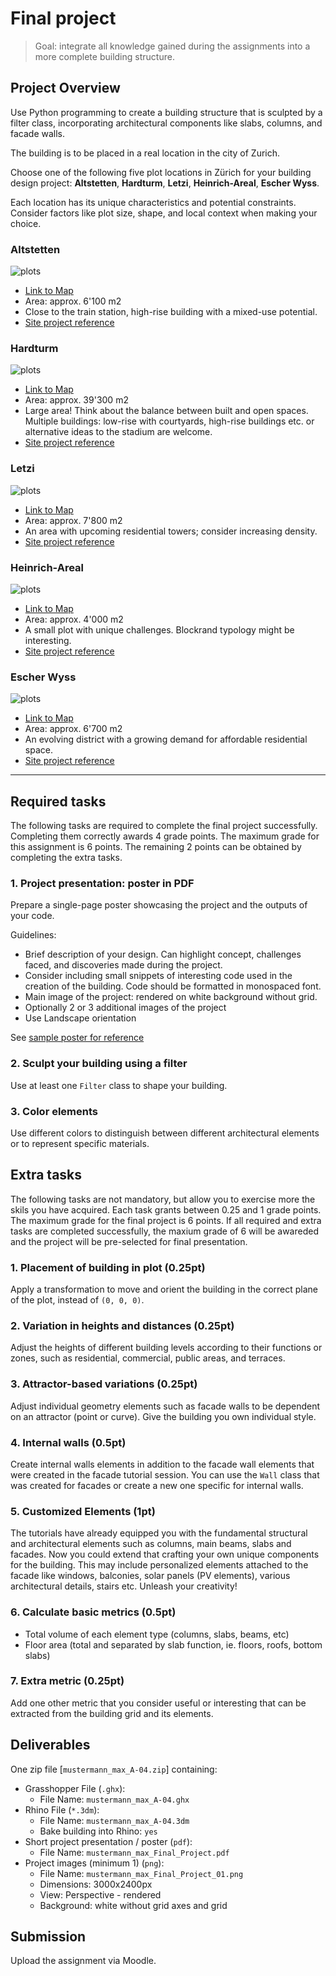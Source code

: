 # Final project

> Goal: integrate all knowledge gained during the assignments into a more complete building structure.

## Project Overview

Use Python programming to create a building structure that is sculpted by a filter class,
incorporating architectural components like slabs, columns, and facade walls.

The building is to be placed in a real location in the city of Zurich.

Choose one of the following five plot locations in Zürich for your building design project:
**Altstetten**, **Hardturm**, **Letzi**, **Heinrich-Areal**, **Escher Wyss**.

Each location has its unique characteristics and potential constraints.
Consider factors like plot size, shape, and local context when making your choice.


### **Altstetten**

![plots](plots/altstetten.png)

 * [Link to Map](https://maps.app.goo.gl/dQk7bScDTtiNCmL29)
 * Area: approx. 6'100 m2
 * Close to the train station, high-rise building with a mixed-use potential.
 * [Site project reference](https://www.tagesanzeiger.ch/ubs-will-in-altstetten-gruenes-108-meter-hochhaus-bauen-936800059229)

### **Hardturm**

![plots](plots/hardturm.png)

 * [Link to Map](https://maps.app.goo.gl/hJKiF5C4hsGWo2ug6)
 * Area: approx. 39'300 m2
 * Large area! Think about the balance between built and open spaces. Multiple buildings: low-rise with courtyards, high-rise buildings etc. or alternative ideas to the stadium are welcome.
 * [Site project reference](https://projekt-ensemble.ch/einblicke-ins-projekt/stadtentwicklung-ist-ein-kollektives-experiment-im-gesellschaftlichen-labor/)


### **Letzi**

![plots](plots/letzi.png)

 * [Link to Map](https://www.google.com/maps/search/Letzi/@47.3853014,8.4978238,357m/data=!3m1!1e3?entry=ttu)
 * Area: approx. 7'800 m2
 * An area with upcoming residential towers; consider increasing density.
 * [Site project reference](https://galli-rudolf.ch/projects/Hochhaus-Baslerstrasse)

### **Heinrich-Areal**

![plots](plots/heinrichareal.png)

 * [Link to Map](https://www.google.com/maps/search/Heinrichareal/@47.3881218,8.5250139,211m/data=!3m1!1e3?entry=ttu)
 * Area: approx. 4'000 m2
 *  A small plot with unique challenges. Blockrand typology might be interesting.
 * [Site project reference](https://competitions.espazium.ch/de/wettbewerbe/decisi/heinrich-areal)

### **Escher Wyss**

![plots](plots/escher_wyss.png)

 * [Link to Map](https://www.google.com/maps/@47.3916348,8.5209248,369m/data=!3m1!1e3?entry=ttu)
 * Area: approx. 6'700 m2
 * An evolving district with a growing demand for affordable residential space.
 * [Site project reference](https://www.stadt-zuerich.ch/hbd/de/index/hochbau/bauten/bauten-geplant/tramdepot-und-wohnsiedlung-depot-hard.html)

---

## Required tasks

The following tasks are required to complete the final project successfully. Completing them correctly awards 4 grade points. The maximum grade for this assignment is 6 points. The remaining 2 points can be obtained by completing the extra tasks.

### 1. Project presentation: poster in PDF

Prepare a single-page poster showcasing the project and the outputs of your code.

Guidelines:

- Brief description of your design. Can highlight concept, challenges faced, and discoveries made during the project.
- Consider including small snippets of interesting code used in the creation of the building. Code should be formatted in monospaced font.
- Main image of the project: rendered on white background without grid.
- Optionally 2 or 3 additional images of the project
- Use Landscape orientation

See [sample poster for reference](A04-sample-poster.pdf)

### 2. Sculpt your building using a filter

Use at least one `Filter` class to shape your building.

### 3. Color elements

Use different colors to distinguish between different architectural elements or to represent specific materials.


## Extra tasks

The following tasks are not mandatory, but allow you to exercise more the skils you have acquired. Each task grants between 0.25 and 1 grade points. The maximum grade for the final project is 6 points. If all required and extra tasks are completed successfully, the maxium grade of 6 will be awareded and the project will be pre-selected for final presentation.

### 1. Placement of building in plot (0.25pt)

Apply a transformation to move and orient the building in the correct plane of the plot, instead of `(0, 0, 0)`.

### 2. Variation in heights and distances (0.25pt)

Adjust the heights of different building levels according to their functions or zones, such as residential, commercial, public areas, and terraces.

### 3. Attractor-based variations (0.25pt)

Adjust individual geometry elements such as facade walls to be dependent on an attractor (point or curve). Give the building you own individual style.

### 4. Internal walls (0.5pt)

Create internal walls elements in addition to the facade wall elements that were created in the facade tutorial session. You can use the `Wall` class that was created for facades or create a new one specific for internal walls.

### 5. Customized Elements (1pt)

The tutorials have already equipped you with the fundamental structural and architectural elements such as columns, main beams, slabs and facades. Now you could extend that crafting your own unique components for the building. This may include personalized elements attached to the facade like windows, balconies, solar panels (PV elements), various architectural details, stairs etc. Unleash your creativity!

### 6. Calculate basic metrics (0.5pt)

- Total volume of each element type (columns, slabs, beams, etc)
- Floor area (total and separated by slab function, ie. floors, roofs, bottom slabs)

### 7. Extra metric (0.25pt)

Add one other metric that you consider useful or interesting that can be extracted from the building grid and its elements.

## Deliverables

One zip file [`mustermann_max_A-04.zip`] containing:

- Grasshopper File (`.ghx`):
  - File Name: `mustermann_max_A-04.ghx`
- Rhino File (`*.3dm`):
  - File Name: `mustermann_max_A-04.3dm`
  - Bake building into Rhino: `yes`
- Short project presentation / poster (`pdf`):
  - File Name: `mustermann_max_Final_Project.pdf`
- Project images (minimum 1) (`png`):
  - File Name: `mustermann_max_Final_Project_01.png`
  - Dimensions: 3000x2400px
  - View: Perspective - rendered
  - Background: white without grid axes and grid

## Submission

Upload the assignment via Moodle.
